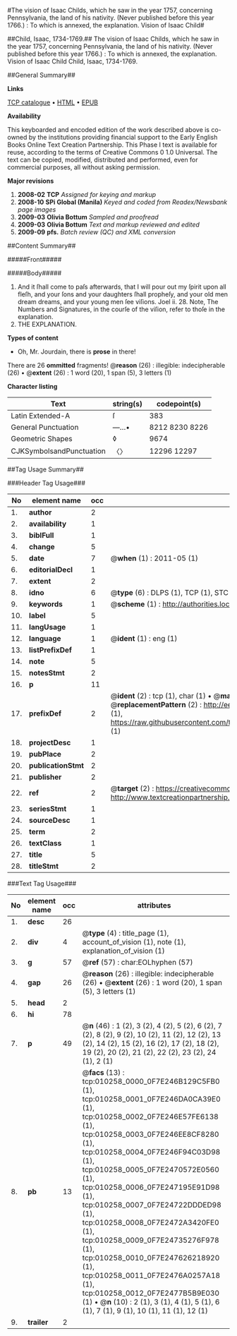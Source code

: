 #The vision of Isaac Childs, which he saw in the year 1757, concerning Pennsylvania, the land of his nativity. (Never published before this year 1766.) : To which is annexed, the explanation. Vision of Isaac Child#

##Child, Isaac, 1734-1769.##
The vision of Isaac Childs, which he saw in the year 1757, concerning Pennsylvania, the land of his nativity. (Never published before this year 1766.) : To which is annexed, the explanation.
Vision of Isaac Child
Child, Isaac, 1734-1769.

##General Summary##

**Links**

[TCP catalogue](http://www.ota.ox.ac.uk/tcp/)  • 
[HTML](http://tei.it.ox.ac.uk/tcp/Texts-HTML/free/N08/N08038.html)  • 
[EPUB](http://tei.it.ox.ac.uk/tcp/Texts-EPUB/free/N08/N08038.epub)

**Availability**

This keyboarded and encoded edition of the
	       work described above is co-owned by the institutions
	       providing financial support to the Early English Books
	       Online Text Creation Partnership. This Phase I text is
	       available for reuse, according to the terms of Creative
	       Commons 0 1.0 Universal. The text can be copied,
	       modified, distributed and performed, even for
	       commercial purposes, all without asking permission.

**Major revisions**

1. __2008-02__ __TCP__ *Assigned for keying and markup*
1. __2008-10__ __SPi Global (Manila)__ *Keyed and coded from Readex/Newsbank page images*
1. __2009-03__ __Olivia Bottum__ *Sampled and proofread*
1. __2009-03__ __Olivia Bottum__ *Text and markup reviewed and edited*
1. __2009-09__ __pfs.__ *Batch review (QC) and XML conversion*

##Content Summary##

#####Front#####

#####Body#####

1. And it ſhall come to paſs afterwards, that I will pour out my ſpirit upon all fleſh, and your ſons and your daughters ſhall propheſy, and your old men dream dreams, and your young men ſee viſions. Joel ii. 28.
Note, The Numbers and Signatures, in the courſe of the viſion, refer to thoſe in the explanation.
1. THE EXPLANATION.

**Types of content**

  * Oh, Mr. Jourdain, there is **prose** in there!

There are 26 **ommitted** fragments! 
 @__reason__ (26) : illegible: indecipherable (26)  •  @__extent__ (26) : 1 word (20), 1 span (5), 3 letters (1)

**Character listing**


|Text|string(s)|codepoint(s)|
|---|---|---|
|Latin Extended-A|ſ|383|
|General Punctuation|—…•|8212 8230 8226|
|Geometric Shapes|◊|9674|
|CJKSymbolsandPunctuation|〈〉|12296 12297|

##Tag Usage Summary##

###Header Tag Usage###

|No|element name|occ|attributes|
|---|---|---|---|
|1.|__author__|2||
|2.|__availability__|1||
|3.|__biblFull__|1||
|4.|__change__|5||
|5.|__date__|7| @__when__ (1) : 2011-05 (1)|
|6.|__editorialDecl__|1||
|7.|__extent__|2||
|8.|__idno__|6| @__type__ (6) : DLPS (1), TCP (1), STC (1), NOTIS (1), IMAGE-SET (1), EVANS-CITATION (1)|
|9.|__keywords__|1| @__scheme__ (1) : http://authorities.loc.gov/ (1)|
|10.|__label__|5||
|11.|__langUsage__|1||
|12.|__language__|1| @__ident__ (1) : eng (1)|
|13.|__listPrefixDef__|1||
|14.|__note__|5||
|15.|__notesStmt__|2||
|16.|__p__|11||
|17.|__prefixDef__|2| @__ident__ (2) : tcp (1), char (1)  •  @__matchPattern__ (2) : ([0-9\-]+):([0-9IVX]+) (1), (.+) (1)  •  @__replacementPattern__ (2) : http://eebo.chadwyck.com/downloadtiff?vid=$1&page=$2 (1), https://raw.githubusercontent.com/textcreationpartnership/Texts/master/tcpchars.xml#$1 (1)|
|18.|__projectDesc__|1||
|19.|__pubPlace__|2||
|20.|__publicationStmt__|2||
|21.|__publisher__|2||
|22.|__ref__|2| @__target__ (2) : https://creativecommons.org/publicdomain/zero/1.0/ (1), http://www.textcreationpartnership.org/docs/. (1)|
|23.|__seriesStmt__|1||
|24.|__sourceDesc__|1||
|25.|__term__|2||
|26.|__textClass__|1||
|27.|__title__|5||
|28.|__titleStmt__|2||


###Text Tag Usage###

|No|element name|occ|attributes|
|---|---|---|---|
|1.|__desc__|26||
|2.|__div__|4| @__type__ (4) : title_page (1), account_of_vision (1), note (1), explanation_of_vision (1)|
|3.|__g__|57| @__ref__ (57) : char:EOLhyphen (57)|
|4.|__gap__|26| @__reason__ (26) : illegible: indecipherable (26)  •  @__extent__ (26) : 1 word (20), 1 span (5), 3 letters (1)|
|5.|__head__|2||
|6.|__hi__|78||
|7.|__p__|49| @__n__ (46) : 1 (2), 3 (2), 4 (2), 5 (2), 6 (2), 7 (2), 8 (2), 9 (2), 10 (2), 11 (2), 12 (2), 13 (2), 14 (2), 15 (2), 16 (2), 17 (2), 18 (2), 19 (2), 20 (2), 21 (2), 22 (2), 23 (2), 24 (1), 2 (1)|
|8.|__pb__|13| @__facs__ (13) : tcp:010258_0000_0F7E246B129C5FB0 (1), tcp:010258_0001_0F7E246DA0CA39E0 (1), tcp:010258_0002_0F7E246E57FE6138 (1), tcp:010258_0003_0F7E246EE8CF8280 (1), tcp:010258_0004_0F7E246F94C03D98 (1), tcp:010258_0005_0F7E2470572E0560 (1), tcp:010258_0006_0F7E247195E91D98 (1), tcp:010258_0007_0F7E24722DDDED98 (1), tcp:010258_0008_0F7E2472A3420FE0 (1), tcp:010258_0009_0F7E24735276F978 (1), tcp:010258_0010_0F7E247626218920 (1), tcp:010258_0011_0F7E2476A0257A18 (1), tcp:010258_0012_0F7E2477B5B9E030 (1)  •  @__n__ (10) : 2 (1), 3 (1), 4 (1), 5 (1), 6 (1), 7 (1), 9 (1), 10 (1), 11 (1), 12 (1)|
|9.|__trailer__|2||
